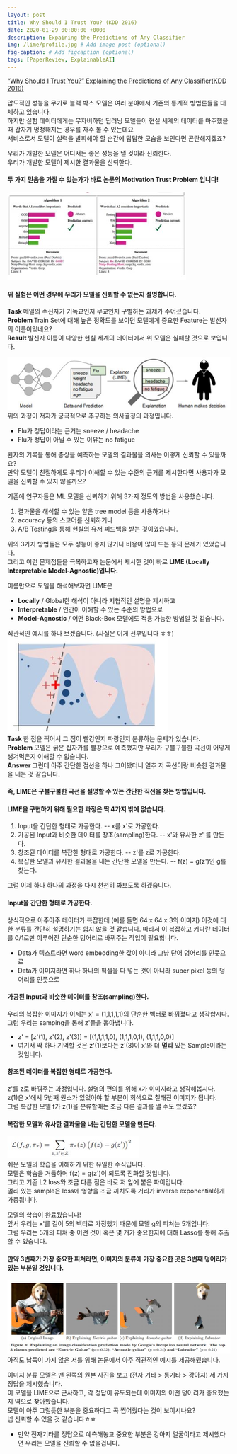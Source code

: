 ```yaml
---
layout: post
title: Why Should I Trust You? (KDD 2016)
date: 2020-01-29 00:00:00 +0000
description: Expaining the Predictions of Any Classifier
img: /lime/profile.jpg # Add image post (optional)
fig-caption: # Add figcaption (optional)
tags: [PaperReview, ExplainableAI]
---
```


[“Why Should I Trust You?” Explaining the Predictions of Any Classifier(KDD 2016)](https://www.kdd.org/kdd2016/papers/files/rfp0573-ribeiroA.pdf)  
   
  
압도적인 성능을 무기로 블랙 박스 모델은 여러 분야에서 기존의 통계적 방법론들을 대체하고 있습니다.  
하지만 실험 데이터에게는 무자비하던 딥러닝 모델들이 현실 세계의 데이터를 마주했을 때 갑자기 멍청해지는 경우를 자주 볼 수 있는데요  
서비스로서 모델이 실력을 발휘해야 할 순간에 답답한 모습을 보인다면 곤란해지겠죠?  
  
우리가 개발한 모델은 어디서든 좋은 성능을 낼 것이라 신뢰한다.  
우리가 개발한 모델이 제시한 결과물을 신뢰한다.  
  
#### 두 가지 믿음을 가질 수 있는가가 바로 논문의 Motivation Trust Problem 입니다!
  
  
  
![](/assets/img/lime/limeone.jpg)   
#### 위 실험은 어떤 경우에 우리가 모델을 신뢰할 수 없는지 설명합니다.  
  
<b> Task </b>  메일의 수신자가 기독교인지 무교인지 구별하는 과제가 주어졌습니다.  
<b> Problem </b>  Train Set에 대해 높은 정확도를 보이던 모델에게 중요한 Feature는 발신자의 이름이었네요?  
<b> Result </b>  발신자 이름이 다양한 현실 세계의 데이터에서 위 모델은 실패할 것으로 보입니다.  
  
  
![](/assets/img/lime/limetwo.jpg)     
위의 과정이 저자가 궁극적으로 추구하는 의사결정의 과정입니다.  
- Flu가 정답이라는 근거는 sneeze / headache  
- Flu가 정답이 아닐 수 있는 이유는 no fatigue  
  
환자의 기록을 통해 증상을 예측하는 모델의 결과물을 의사는 어떻게 신뢰할 수 있을까요?  
만약 모델이 친절하게도 우리가 이해할 수 있는 수준의 근거를 제시한다면 사용자가 모델을 신뢰할 수 있지 않을까요?  
  
  
기존에 연구자들은 ML 모델을 신뢰하기 위해 3가지 정도의 방법을 사용했습니다.  
  
1. 결과물을 해석할 수 있는 얕은 tree model 등을 사용하거나  
2. accuracy 등의 스코어를 신뢰하거나  
3. A/B Testing을 통해 현실의 유저 피드백을 받는 것이었습니다.  
  
위의 3가지 방법들은 모두 성능이 좋지 않거나 비용이 많이 드는 등의 문제가 있었습니다.  
그리고 이런 문제점들을 극복하고자 논문에서 제시한 것이 바로 <b>LIME (Locally Interpretable Model-Agnostic)입니다.</b>  
  
  
  
이름만으로 모델을 해석해보자면 LIME은  
- <b>Locally</b> / Global한 해석이 아니라 지협적인 설명을 제시하고  
- <b>Interpretable</b> / 인간이 이해할 수 있는 수준의 방법으로  
- <b>Model-Agnostic</b> / 어떤 Black-Box 모델에도 적용 가능한 방법일 것 같습니다.  
  
  
직관적인 예시를 하나 보겠습니다. (사실은 이게 전부입니다 ㅎㅎ)
![](/assets/img/lime/limethree.jpg)  
<b> Task </b> 한 점을 찍어서 그 점이 빨강인지 파랑인지 분류하는 문제가 있습니다.  
<b> Problem </b>  모델은 굵은 십자가를 빨강으로 예측했지만 우리가 구불구불한 곡선이 어떻게 생겨먹은지 이해할 수 없습니다.  
<b> Answer </b>  그런데 아주 간단한 점선을 하나 그어봤더니 얼추 저 곡선이랑 비슷한 결과물을 내는 것 같습니다.  
  
#### 즉, LIME은 구불구불한 곡선을 설명할 수 있는 간단한 직선을 찾는 방법입니다.  
  
  
  
#### LIME을 구현하기 위해 필요한 과정은 딱 4가지 밖에 없습니다.  
1. Input을 간단한 형태로 가공한다.  -- x를 x'로 가공한다.  
2. 가공된 Input과 비슷한 데이터를 창조(sampling)한다. -- x'와 유사한 z' 를 만든다.  
3. 창조된 데이터를 복잡한 형태로 가공한다. -- z'를 z로 가공한다.  
4. 복잡한 모델과 유사한 결과물을 내는 간단한 모델을 만든다. -- f(z) = g(z')인 g를 찾는다.  
  
  
그럼 이제 하나 하나의 과정을 다시 천천히 봐보도록 하겠습니다.  

#### Input을 간단한 형태로 가공한다.  
상식적으로 아주아주 데이터가 복잡한데 (예를 들면 64 x 64 x 3의 이미지) 이것에 대한 분류를 간단히 설명하기는 쉽지 않을 것 같습니다. 
따라서 이 복잡하고 커다란 데이터를 0/1로만 이루어진 단순한 덩어리로 바꿔주는 작업이 필요합니다.  
- Data가 텍스트라면 word embedding한 값이 아니라 그냥 단어 덩어리를 인풋으로  
- Data가 이미지라면 하나 하나의 픽셀을 다 넣는 것이 아니라 super pixel 등의 덩어리를 인풋으로  
  
  
#### 가공된 Input과 비슷한 데이터를 창조(sampling)한다.  
우리의 복잡한 이미지가 이제는 x' = (1,1,1,1,1)의 단순한 벡터로 바꿔졌다고 생각합시다. 그럼 우리는 samping을 통해 z'들을 뽑아냅니다.   
- z' = [z'(1), z'(2), z'(3)] = [(1,1,1,1,0), (1,1,1,0,1), (1,1,1,0,0)]
- 여기서 딱 하나 기억할 것은 z'(1)보다는 z'(3)이 x'와 더 <b>멀리</b> 있는 Sample이라는 것입니다.  
  
  
#### 창조된 데이터를 복잡한 형태로 가공한다.  
z'를 z로 바꿔주는 과정입니다. 설명의 편의를 위해 x가 이미지라고 생각해봅시다.  
z(1)은 x'에서 5번째 원소가 있었어야 할 부분이 회색으로 칠해진 이미지가 됩니다.  
그럼 복잡한 모델 f가 z(1)을 분류할때는 조금 다른 결과를 낼 수도 있겠죠?  
  
  
#### 복잡한 모델과 유사한 결과물을 내는 간단한 모델을 만든다.
![](/assets/img/lime/limefour.jpg)    
쉬운 모델의 학습을 이해하기 위한 유일한 수식입니다.   
모델은 학습을 거듭하며 f(z) = g(z')이 되도록 진화할 것입니다.  
그리고 기존 L2 loss와 조금 다른 점은 바로 저 앞에 붙은 파이입니다.  
멀리 있는 sample은 loss에 영향을 조금 끼치도록 거리가 inverse exponential하게 가중됩니다.  
  
  
모델의 학습이 완료됬습니다!  
앞서 우리는 x'를 길이 5의 벡터로 가정했기 때문에 모델 g의 피쳐는 5개입니다.  
그럼 우리는 5개의 피쳐 중 어떤 것이 혹은 몇 개가 중요한지에 대해 Lasso를 통해 추출할 수 있습니다.  
#### 만약 3번째가 가장 중요한 피쳐라면, 이미지의 분류에 가장 중요한 곳은 3번째 덩어리가 있는 부분일 것입니다.  
  
  
![](/assets/img/lime/limefive.jpg) 
아직도 납득이 가지 않은 저를 위해 논문에서 아주 직관적인 예시를 제공해줬습니다.  
  
이미지 분류 모델은 맨 왼쪽의 원본 사진을 보고 (전자 기타 > 통기타 > 강아지) 세 가지 정답을 제시했습니다.  
이 모델을 LIME으로 근사하고, 각 정답이 유도되는데 이미지의 어떤 덩어리가 중요했는지 역으로 찾아봤습니다.    
모델이 아주 그럴듯한 부분을 중요하다고 콕 찝어줬다는 것이 보이시나요?  
넵 신뢰할 수 있을 것 같습니다ㅎㅎ   
  
- 만약 전자기타를 정답으로 예측해놓고 중요한 부분은 강아지 얼굴이라고 제시했다면 우리는 모델을 신뢰할 수 없을겁니다.





